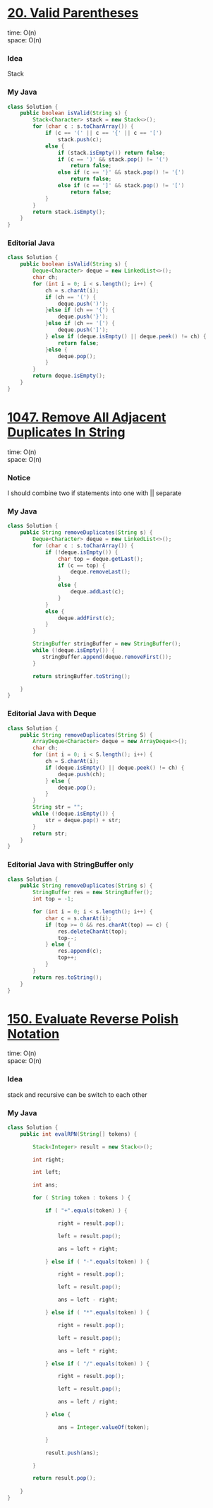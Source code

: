 # [20. Valid Parentheses](https://leetcode.com/problems/valid-parentheses/description/)

time: O(n)\
space: O(n) 

### Idea
Stack

### My Java
``` java
class Solution {
    public boolean isValid(String s) {
        Stack<Character> stack = new Stack<>();
        for (char c : s.toCharArray()) {
            if (c == '(' || c == '{' || c == '[')
                stack.push(c);
            else {
                if (stack.isEmpty()) return false;
                if (c == ')' && stack.pop() != '(')
                    return false;
                else if (c == '}' && stack.pop() != '{')
                    return false;
                else if (c == ']' && stack.pop() != '[')
                    return false;
            }
        }
        return stack.isEmpty();
    }
}
```

### Editorial Java
``` java
class Solution {
    public boolean isValid(String s) {
        Deque<Character> deque = new LinkedList<>();
        char ch;
        for (int i = 0; i < s.length(); i++) {
            ch = s.charAt(i);
            if (ch == '(') {
                deque.push(')');
            }else if (ch == '{') {
                deque.push('}');
            }else if (ch == '[') {
                deque.push(']');
            } else if (deque.isEmpty() || deque.peek() != ch) {
                return false;
            }else {
                deque.pop();
            }
        }
        return deque.isEmpty();
    }
}
```


# [1047. Remove All Adjacent Duplicates In String](https://leetcode.com/problems/remove-all-adjacent-duplicates-in-string/description/)

time: O(n) \
space: O(n) 

### Notice
I should combine two if statements into one with || separate

### My Java
``` java
class Solution {
    public String removeDuplicates(String s) {
        Deque<Character> deque = new LinkedList<>();
        for (char c : s.toCharArray()) {
            if (!deque.isEmpty()) {
                char top = deque.getLast();
                if (c == top) {
                    deque.removeLast();
                }
                else {
                    deque.addLast(c);
                }
            }
            else {
                deque.addFirst(c);
            }
        }

        StringBuffer stringBuffer = new StringBuffer();
        while (!deque.isEmpty()) {
           stringBuffer.append(deque.removeFirst());
        }

        return stringBuffer.toString();

    }
}
```

### Editorial Java with Deque
``` java
class Solution {
    public String removeDuplicates(String S) {
        ArrayDeque<Character> deque = new ArrayDeque<>();
        char ch;
        for (int i = 0; i < S.length(); i++) {
            ch = S.charAt(i);
            if (deque.isEmpty() || deque.peek() != ch) {
                deque.push(ch);
            } else {
                deque.pop();
            }
        }
        String str = "";
        while (!deque.isEmpty()) {
            str = deque.pop() + str;
        }
        return str;
    }
}
```

### Editorial Java with StringBuffer only
``` java
class Solution {
    public String removeDuplicates(String s) {
        StringBuffer res = new StringBuffer();
        int top = -1;

        for (int i = 0; i < s.length(); i++) {
            char c = s.charAt(i);
            if (top >= 0 && res.charAt(top) == c) {
                res.deleteCharAt(top);
                top--;
            } else {
                res.append(c);
                top++;
            }
        }
        return res.toString();
    }
}
```


# [150. Evaluate Reverse Polish Notation](https://leetcode.com/problems/evaluate-reverse-polish-notation/)

time: O(n) \
space: O(n)

### Idea
stack and recursive can be switch to each other

### My Java
``` java
class Solution {
    public int evalRPN(String[] tokens) {

        Stack<Integer> result = new Stack<>();

        int right;

        int left;

        int ans;

        for ( String token : tokens ) {

            if ( "+".equals(token) ) {

                right = result.pop();

                left = result.pop();

                ans = left + right;

            } else if ( "-".equals(token) ) {

                right = result.pop();

                left = result.pop();

                ans = left - right;

            } else if ( "*".equals(token) ) {

                right = result.pop();

                left = result.pop();

                ans = left * right;

            } else if ( "/".equals(token) ) {

                right = result.pop();

                left = result.pop();

                ans = left / right;

            } else {

                ans = Integer.valueOf(token);

            }

            result.push(ans);

        }

        return result.pop();
        
    }
}
```
